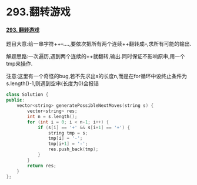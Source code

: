 # 293.翻转游戏

#### [293. 翻转游戏](https://leetcode-cn.com/problems/flip-game/)

题目大意:给一串字符++–….,要依次把所有两个连续++翻转成–,求所有可能的输出.

解题思路:一次遍历,遇到两个连续的++就翻转,输出.同时保证不影响原串,用一个tmp来操作. 

注意:这里有一个奇怪的bug,若不先求出s的长度n,而是在for循环中设终止条件为 s.length\(\)-1,则遇到空串\(长度为0\)会报错

```cpp
class Solution {
public:
    vector<string> generatePossibleNextMoves(string s) {
        vector<string> res;
        int n = s.length();
        for (int i = 0; i < n-1; i++) {
            if (s[i] == '+' && s[i+1] == '+') {
                string tmp = s;
                tmp[i] = '-';
                tmp[i+1] = '-';
                res.push_back(tmp);
            }
        }
        return res;
    }
};
```

